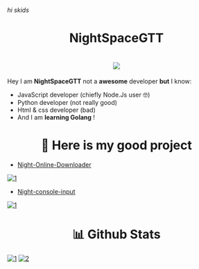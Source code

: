 *hi skids*

<h1 align="center"> NightSpaceGTT </h1>

<h1 align="center"> <img src="https://discord.c99.nl/widget/theme-3/703516531333791825.png"> </h1>

Hey I am **NightSpaceGTT** not a **awesome** developer **but** I know:
- JavaScript developer (chiefly Node.Js user 🤓)
- Python developer (not really good)
- Html & css developer (bad)
- And I am **learning Golang** !


<h1 align="center"> 🚀 Here is my good project </h1>

 - [Night-Online-Downloader](https://github.com/NightSpaceGTT/NightOnlineDownloader)  
 
[![1](https://github-readme-stats.vercel.app/api/pin/?username=NightSpaceGTT&repo=NightOnlineDownloader&theme=synthwave&show_owner)](https://github.com/NightSpaceGTT/NightOnlineDownloader)

 - [Night-console-input](https://github.com/NightSpaceGTT/NightConsoleInput)
 
 [![1](https://github-readme-stats.vercel.app/api/pin/?username=NightSpaceGTT&repo=NightConsoleInput&theme=synthwave&show_owner)](https://github.com/NightSpaceGTT/NightConsoleInput)

<h1 align="center"> 📊 Github Stats </h1>

[![1](https://github-readme-stats.vercel.app/api?username=NightSpaceGTT&bg_color=30,e96443,904e95&title_color=fff&text_color=fff)](https://www.youtube.com/channel/UCIgoPQ67yInBpa9WF4z22Cg)
[![2](https://github-readme-stats.vercel.app/api/top-langs/?username=NightSpaceGTT&layout=compact&theme=synthwave)](https://www.youtube.com/watch?v=EpX1_YJPGAY)

